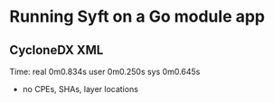 # Running Syft on a Go module app

## CycloneDX XML
Time:
real    0m0.834s
user    0m0.250s
sys     0m0.645s

* no CPEs, SHAs, layer locations
